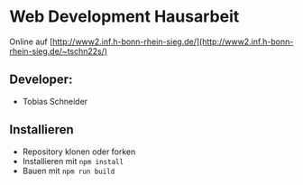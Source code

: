 # Web Development Hausarbeit

Online auf [http://www2.inf.h-bonn-rhein-sieg.de/](http://www2.inf.h-bonn-rhein-sieg.de/~tschn22s/)

## Developer:
* Tobias Schneider

## Installieren
* Repository klonen oder forken
* Installieren mit ```npm install```
* Bauen mit ```npm run build```